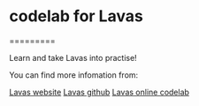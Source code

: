 # codelab for Lavas
=========

Learn and take Lavas into practise!

You can find more infomation from:

[Lavas website](https://lavas.baidu.com/)
[Lavas github](https://github.com/lavas-project/lavas)
[Lavas online codelab](https://lavas.baidu.com/)
